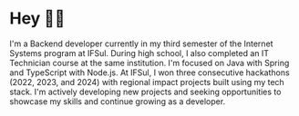 # Hey 👋🏻

I'm a Backend developer currently in my third semester of the Internet Systems program at IFSul. During high school, I also completed an IT Technician course at the same institution. I'm focused on Java with Spring and TypeScript with Node.js.
At IFSul, I won three consecutive hackathons (2022, 2023, and 2024) with regional impact projects built using my tech stack. I'm actively developing new projects and seeking opportunities to showcase my skills and continue growing as a developer.


